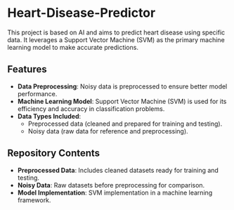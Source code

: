 # Heart-Disease-Predictor

This project is based on AI and aims to predict heart disease using specific data. It leverages a Support Vector Machine (SVM) as the primary machine learning model to make accurate predictions.

## Features

- **Data Preprocessing**: Noisy data is preprocessed to ensure better model performance.
- **Machine Learning Model**: Support Vector Machine (SVM) is used for its efficiency and accuracy in classification problems.
- **Data Types Included**:  
  - Preprocessed data (cleaned and prepared for training and testing).  
  - Noisy data (raw data for reference and preprocessing).  

## Repository Contents

- **Preprocessed Data**: Includes cleaned datasets ready for training and testing.
- **Noisy Data**: Raw datasets before preprocessing for comparison.
- **Model Implementation**: SVM implementation in a machine learning framework.
